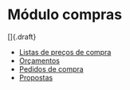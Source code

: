 # Módulo compras

[]{.draft}

* [Listas de preços de compra](priceList)
* [Orçamentos](quote)
* [Pedidos de compra](purchase.md)
* [Propostas](proposal)